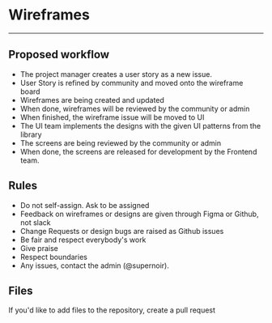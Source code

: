 # Wireframes

---

## Proposed workflow
- The project manager creates a user story as a new issue.
- User Story is refined by community and moved onto the wireframe board
- Wireframes are being created and updated
- When done, wireframes will be reviewed by the community or admin
- When finished, the wireframe issue will be moved to UI
- The UI team implements the designs with the given UI patterns from the library
- The screens are being reviewed by the community or admin
- When done, the screens are released for development by the Frontend team.

## Rules
- Do not self-assign. Ask to be assigned
- Feedback on wireframes or designs are given through Figma or Github, not slack
- Change Requests or design bugs are raised as Github issues
- Be fair and respect everybody's work
- Give praise
- Respect boundaries
- Any issues, contact the admin (@supernoir).

## Files
If you'd like to add files to the repository, create a pull request
